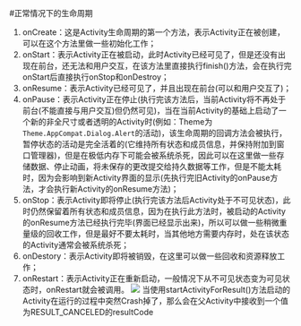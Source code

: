 #正常情况下的生命周期
1. onCreate：这是Activity生命周期的第一个方法，表示Activity正在被创建，可以在这个方法里做一些初始化工作；
2. onStart：表示Activity正在被启动，此时Activity已经可见了，但是还没有出现在前台，还无法和用户交互，在该方法里直接执行finish()方法，会在执行完onStart后直接执行onStop和onDestroy；
3. onResume：表示Activity已经可见了，并且出现在前台(可以和用户交互了)；
4. onPause：表示Activity正在停止(执行完该方法后，当前Activity将不再处于前台(不能直接与用户交互)但仍然可见)，当在当前Activity的基础上启动了一个新的非全尺寸或者透明的Activity时(例如：Theme为`Theme.AppCompat.Dialog.Alert`的活动)，该生命周期的回调方法会被执行，暂停状态的活动是完全活着的(它维持所有状态和成员信息，并保持附加到窗口管理器)，但是在极低内存下可能会被系统杀死，因此可以在这里做一些存储数据、停止动画，将未保存的更改提交给持久数据等工作，但是不能太耗时，因为会影响到新Activity界面的显示(先执行完旧Activity的onPause方法，才会执行新Activity的onResume方法)；
5. onStop：表示Activity即将停止(执行完该方法后Activity处于不可见状态)，此时仍然保留着所有状态和成员信息，因为在执行此方法时，被启动的Activity的onResume方法已经执行完毕(界面已经显示出来)，所以可以做一些稍微重量级的回收工作，但是最好不要太耗时，当其他地方需要内存时，处在该状态的Activity通常会被系统杀死；
6. onDestory：表示Activity即将被销毁，在这里可以做一些回收和资源释放工作；
7. onRestart：表示Activity正在重新启动，一般情况下从不可见状态变为可见状态时，onRestart就会被调用。
![](/assets/activity_lifecycle.png)
当使用startActivityForResult()方法启动的Activity在运行的过程中突然Crash掉了，那么会在父Activity中接收到一个值为RESULT_CANCELED的resultCode